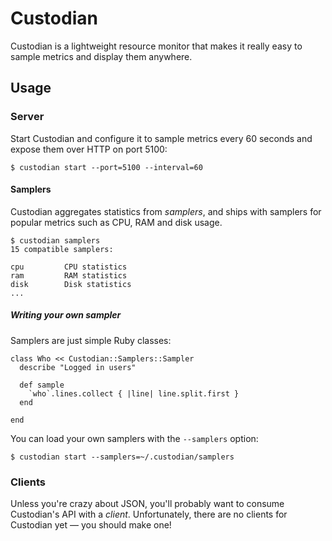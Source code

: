 # Custodian

Custodian is a lightweight resource monitor that makes it really easy
to sample metrics and display them anywhere.

## Usage

### Server

Start Custodian and configure it to sample metrics every 60 seconds and expose
them over HTTP on port 5100:

    $ custodian start --port=5100 --interval=60

#### Samplers

Custodian aggregates statistics from *samplers*, and ships with samplers for
popular metrics such as CPU, RAM and disk usage.

    $ custodian samplers
    15 compatible samplers:

    cpu         CPU statistics
    ram         RAM statistics
    disk        Disk statistics
    ...

##### Writing your own sampler

Samplers are just simple Ruby classes:

    class Who << Custodian::Samplers::Sampler
      describe "Logged in users"

      def sample
        `who`.lines.collect { |line| line.split.first }
      end

    end

You can load your own samplers with the `--samplers` option:

    $ custodian start --samplers=~/.custodian/samplers

### Clients

Unless you're crazy about JSON, you'll probably want to consume Custodian's API
with a *client*. Unfortunately, there are no clients for Custodian yet — you should make one!
